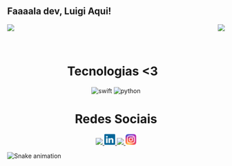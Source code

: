 ## Faaaala dev, Luigi Aqui!

<div>
  
  <img height="200em" src="https://github-readme-stats.vercel.app/api?username=nickkennedi&show_icons=true&theme=great-gatsby&include_all_commits=true&count_private=true"/>
  <img align="right" height="130em" src="https://github-readme-stats.vercel.app/api/top-langs/?username=nickkennedi&layout=compact&langs_count=16&theme=great-gatsby"/>
</div>
<br>

<div  align="center"> 
  <div style="display: inline_block"><br>
    <h1 align="center">Tecnologias <3</h1>
    <img align="center" height="30" width="40" alt="swift"  
            <img src="https://cdn.jsdelivr.net/gh/devicons/devicon/icons/swift/swift-original.svg" />    
    <img align="center" height="30" width="40" alt="python" 
            <img src="https://cdn.jsdelivr.net/gh/devicons/devicon/icons/python/python-original.svg" /> 
   </div>
    
  
  <h1 align="center">Redes Sociais</h1>
    <a href = "mailto: nickconta10@gmail.com">
      <img width="30" src="https://drive.google.com/file/d/1fUGxwhFqIORfNfgseEDaDQ--jTs7G0rt/view?usp=share_link">
    </a>
    <a href = "https://www.linkedin.com/in/luigi-gottardello-fonseca-44651a205/">
      <img width="25" src="linkedin.svg">
    </a>
    <a href = "https://www.youtube.com/channel/UCd5Ivcm28R1C3fCQKbOx2cg">
      <img width="35" src="youtube.svg">
    </a>
    <a href = "https://www.instagram.com/devparadev/">
      <img width="25" src="instagram.png">
    </a>
</div>
  
![Snake animation](https://github.com/LuigiGF/LuigiGF/blob/output/github-contribution-grid-snake.svg)
